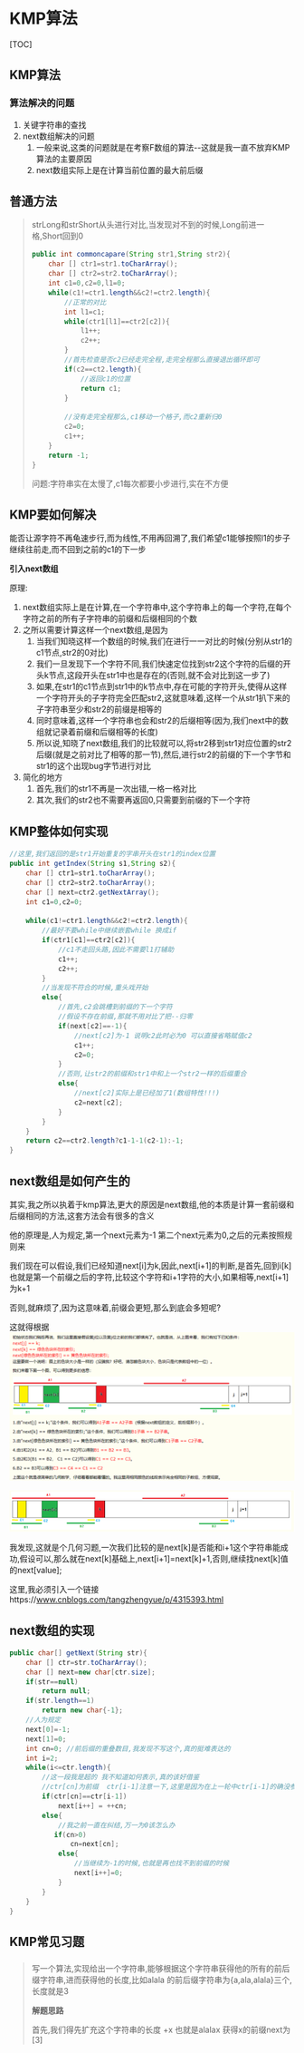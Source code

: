 # KMP算法

[TOC]



## KMP算法

### 算法解决的问题

1. 关键字符串的查找
1. next数组解决的问题
   1. 一般来说,这类的问题就是在考察F数组的算法--这就是我一直不放弃KMP算法的主要原因
   2. next数组实际上是在计算当前位置的最大前后缀



## 普通方法

> strLong和strShort从头进行对比,当发现对不到的时候,Long前进一格,Short回到0
>
> ``` java
> public int commoncapare(String str1,String str2){
>     char [] ctr1=str1.toCharArray();
>     char [] ctr2=str2.toCharArray();
>     int c1=0,c2=0,l1=0;
>     while(c1!=ctr1.length&&c2!=ctr2.length){
>         //正常的对比
>         int l1=c1;
>         while(ctr1[l1]==ctr2[c2]){
>             l1++;
>             c2++;
>         }
>         //首先检查是否c2已经走完全程,走完全程那么直接退出循环即可
>         if(c2==ct2.length){
>             //返回c1的位置
>             return c1;
>         }
>         
>         //没有走完全程那么,c1移动一个格子,而c2重新归0
>         c2=0;
>         c1++;
>     }
>     return -1;
> }
> ```
>
> 问题:字符串实在太慢了,c1每次都要小步进行,实在不方便

## KMP要如何解决

能否让源字符不再龟速步行,而为线性,不用再回溯了,我们希望c1能够按照l1的步子继续往前走,而不回到之前的c1的下一步

**引入next数组**

原理:

1. next数组实际上是在计算,在一个字符串中,这个字符串上的每一个字符,在每个字符之前的所有子字符串的前缀和后缀相同的个数
2. 之所以需要计算这样一个next数组,是因为
   1. 当我们知晓这样一个数组的时候,我们在进行一一对比的时候(分别从str1的c1节点,str2的0对比)
   2. 我们一旦发现下一个字符不同,我们快速定位找到str2这个字符的后缀的开头k节点,这段开头在str1中也是存在的(否则,就不会对比到这一步了)
   3. 如果,在str1的c1节点到str1中的k节点中,存在可能的字符开头,使得从这样一个字符开头的子字符完全匹配str2,这就意味着,这样一个从str1扒下来的子字符串至少和str2的前缀是相等的
   4. 同时意味着,这样一个字符串也会和str2的后缀相等(因为,我们next中的数组就记录着前缀和后缀相等的长度)
   5. 所以说,知晓了next数组,我们的比较就可以,将str2移到str1对应位置的str2后缀(就是之前对比了相等的那一节),然后,进行str2的前缀的下一个字节和str1的这个出现bug字节进行对比
3. 简化的地方
   1. 首先,我们的str1不再是一次出错,一格一格对比
   2. 其次,我们的str2也不需要再返回0,只需要到前缀的下一个字符



## KMP整体如何实现

```java
//这里,我们返回的是str1开始重复的字串开头在str1的index位置
public int getIndex(String s1,String s2){
    char [] ctr1=str1.toCharArray();
    char [] ctr2=str2.toCharArray();
    char [] next=ctr2.getNextArray();
    int c1=0,c2=0;
    
    while(c1!=ctr1.length&&c2!=ctr2.length){
        //最好不要while中继续嵌套while 换成if
        if(ctr1[c1]==ctr2[c2]){
            //c1不走回头路,因此不需要l1打辅助
            c1++;
            c2++;
        }
        //当发现不符合的时候,重头戏开始
        else{
            //首先,c2会跳槽到前缀的下一个字符
            //假设不存在前缀,那就不用对比了把--归零
            if(next[c2]==-1){
                //next[c2]为-1 说明c2此时必为0 可以直接省略赋值c2
				c1++;
                c2=0;
            }
            //否则,让str2的前缀和str1中和上一个str2一样的后缀重合
            else{
                //next[c2]实际上是已经加了1(数组特性!!!)
                c2=next[c2];
            }
        }   
    }
    return c2==ctr2.length?c1-1-1(c2-1):-1;
}
```

## next数组是如何产生的

其实,我之所以执着于kmp算法,更大的原因是next数组,他的本质是计算一套前缀和后缀相同的方法,这套方法会有很多的含义

他的原理是,人为规定,第一个next元素为-1 第二个next元素为0,之后的元素按照规则来

我们现在可以假设,我们已经知道next[i]为k,因此,next[i+1]的判断,是首先,回到i[k] 也就是第一个前缀之后的字符,比较这个字符和i+1字符的大小,如果相等,next[i+1]为k+1

否则,就麻烦了,因为这意味着,前缀会更短,那么到底会多短呢?

这就得根据![1554384340950](assets/1554384340950.png)



![1556780721200](assets/1556780721200.png)

我发现,这就是个几何习题,一次我们比较的是next[k]是否能和i+1这个字符串能成功,假设可以,那么就在next[k]基础上,next[i+1]=next[k]+1,否则,继续找next[k]值的next[value];

这里,我必须引入一个链接https://www.cnblogs.com/tangzhengyue/p/4315393.html



## next数组的实现

```java
public char[] getNext(String str){
    char [] ctr=str.toCharArray();
    char [] next=new char[ctr.size];
    if(str==null)
        return null;
    if(str.length==1)
        return new char{-1};
    //人为规定
    next[0]=-1;
    next[1]=0;
    int cn=0; //前后缀的重叠数目,我发现不写这个,真的挺难表达的
   	int i=2;
    while(i<=ctr.length){
        //这一段我是超的 我不知道如何表示,真的该好借鉴
        //ctr[cn]为前缀  ctr[i-1]注意一下,这里是因为在上一轮中ctr[i-1]的确没参加比较
        if(ctr[cn]==ctr[i-1])
            next[i++] = ++cn;
        else{
            //我之前一直在纠结,万一为0该怎么办
           if(cn>0)
               cn=next[cn];
            else{
                //当继续为-1的时候,也就是再也找不到前缀的时候
                next[i++]=0;
            }
        }
    }
}
```



## KMP常见习题

### 

> 写一个算法,实现给出一个字符串,能够根据这个字符串获得他的所有的前后缀字符串,进而获得他的长度,比如alala  的前后缀字符串为{a,ala,alala}三个,长度就是3
>
> **解题思路** 
>
> 首先,我们得先扩充这个字符串的长度 +x  也就是alalax 获得x的前缀next为[3]
